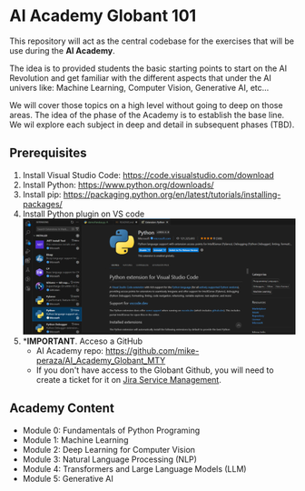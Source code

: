 # AI Academy Globant 101

This repository will act as the central codebase for the exercises that will be use during the **AI Academy**.

The idea is to provided students the basic starting points to start on the AI Revolution and get familiar with the different aspects that under the AI univers like: Machine Learning, Computer Vision, Generative AI, etc...

We will cover those topics on a high level without going to deep on those areas. The idea of the phase of the Academy is to establish the base line. We wil explore each subject in deep and detail in subsequent phases (TBD).

## Prerequisites 

1. Install Visual Studio Code: https://code.visualstudio.com/download
2. Install Python: https://www.python.org/downloads/
3. Install pip: https://packaging.python.org/en/latest/tutorials/installing-packages/
4. Install Python plugin on VS code
![alt text](Python_Plugin.png)
5. ***IMPORTANT**. Acceso a GitHub
   - AI Academy repo: https://github.com/mike-peraza/AI_Academy_Globant_MTY
   - If you don't have access to the Globant Github, you will need to create a ticket for it on [Jira Service Management](https://globant-services.atlassian.net/servicedesk/customer/portals).

## Academy Content
- Module 0: Fundamentals of Python Programing
- Module 1: Machine Learning
- Module 2: Deep Learning for Computer Vision
- Module 3: Natural Language Processing (NLP)
- Module 4: Transformers and Large Language Models (LLM)
- Module 5: Generative AI